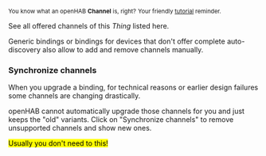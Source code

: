 <small>You know what an openHAB **Channel** is, right?</small>
<small class="blockquote-footer">Your friendly [tutorial](tutorial-1.html) reminder.</small>

See all offered channels of this *Thing* listed here.

Generic bindings or bindings for devices that don't offer
complete auto-discovery also allow to add and remove
channels manually.

### Synchronize channels

When you upgrade a binding, for technical reasons or earlier design failures 
some channels are changing drastically.

openHAB cannot automatically upgrade those channels for you and
just keeps the "old" variants. Click on "Synchronize channels" to
remove unsupported channels and show new ones.

<mark>Usually you don't need to this!</mark>